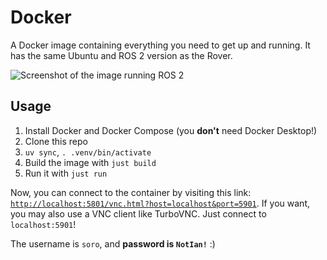 # Docker

A Docker image containing everything you need to get up and running. It has the same Ubuntu and ROS 2 version as the Rover.

![Screenshot of the image running ROS 2](./.docker_screenie.avif)

## Usage

1. Install Docker and Docker Compose (you **don't** need Docker Desktop!)
1. Clone this repo
1. `uv sync`, `. .venv/bin/activate`
1. Build the image with `just build`
1. Run it with `just run`

Now, you can connect to the container by visiting this link: [`http://localhost:5801/vnc.html?host=localhost&port=5901`](http://localhost:5801/vnc.html?host=localhost&port=5901). If you want, you may also use a VNC client like TurboVNC. Just connect to `localhost:5901`!

The username is `soro`, and **password is `NotIan!`** :)

